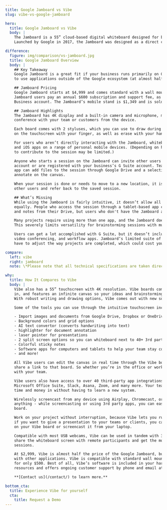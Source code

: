 ```yaml
---
title: Google Jamboard vs Vibe
slug: vibe-vs-google-jamboard

hero:
  title: Google Jamboard vs Vibe
  body: |
    The Jamboard is a 55” cloud-based digital whiteboard designed for businesses and education programs.
    Launched by Google in 2017, the Jamboard was designed as a direct competitor to the Microsoft Surface Hub.

difference:
  figure: img/comparison/vs-jamboard.jpg
  title: Google Jamboard Overview
  body: |
    ## Key Takeaway
    Google Jamboard is a great fit if your business runs primarily on G Suite. But if you need the flexibility
    to use applications outside of the Google ecosystem (at almost half the price) it’s time to check out Vibe.

    ## Jamboard Pricing
    Google Jamboard starts at $4,999 and comes standard with a wall mount, with additional charges after purchase.
    Jamboard users pay an annual $600 subscription and support fee, as well as $12/month for access to a GSuite
    Business account. The Jamboard’s mobile stand is $1,349 and is sold separately.

    ## Jamboard Highlights
    The Jamboard has 4K display and a built-in camera and microphone, making it easy to run a Google Hangout video
    conference with your team or customers from the device. 

    Each board comes with 2 styluses, which you can use to draw during whiteboarding sessions. You can also draw
    on the touchscreen with your finger, as well as erase with your hand or use the board’s physical eraser.

    For users who aren’t directly interacting with the Jamboard, whiteboard content can be accessed using Android
    and iOS apps on a range of personal mobile devices. (Depending on how you join the session, though, your ability
    to contribute to the session may be limited.)

    Anyone who starts a session on the Jamboard can invite other users to join as long as those users have a Gmail
    account or are registered with your business’s G Suite account. Team members participating through the smartphone
    app can add files to the session through Google Drive and a selection of Google Images, but they can’t directly
    annotate on the canvas.

    When your session is done or needs to move to a new location, it is saved to the cloud so you can share with
    other users and refer back to the saved session.

    ## What’s Missing
    While using the Jamboard is fairly intuitive, it doesn’t allow all users to access the whiteboarding sessions
    equally. People who access the session through a tablet-based app can contribute to the session by adding files
    and notes from their Drive, but users who don't have the Jamboard app can only participate in view-only mode.

    Many projects require using more than one app, and the Jamboard doesn’t support simultaneous app usage.
    This severely limits versatility for brainstorming sessions with multiple people using the board at the same time.

    Users can get a lot accomplished with G Suite, but it doesn’t include some of today’s most popular business,
    video conferencing, and workflow apps. Jamboard’s limited suite of integrations could mean that your office will
    have to adjust the way projects are completed, which could cost you valuable time.

compare:
  left: vibe
  right: jamboard
  note: \*Please note that all technical specifications are taken directly from Google Jamboard.

why:
  title: How It Compares to Vibe
  body: |
    Vibe also has a 55” touchscreen with 4K resolution. Vibe boards come with digital whiteboard software built
    in, and features an infinite canvas so your ideas and brainstorming sessions are never limited.
    With robust writing and drawing options, Vibe comes out with new software features every 2-3 weeks. 

    Some of the tools you can use through the intuitive touchscreen include:

    - Import images and documents from Google Drive, Dropbox or OneDrive
    - Background colors and grid options
    - AI text convertor (converts handwriting into text)
    - highlighter for document annotation
    - laser pointer for presentations
    - 2 split screen options so you can whiteboard next to 40+ 3rd party applications
    - Colorful sticky notes
    - Software apps for computers and tablets to help your team stay connected in real time
    - and more!

    All Vibe users can edit the canvas in real time through the Vibe board, Mac, PC, or tablet devices when you
    share a link to that board. So whether you’re in the office or working remotely, you can collaborate seamlessly
    with your team.

    Vibe users also have access to over 40 third-party app integrations. This includes Google Drive as well as the
    Microsoft Office Suite, Slack, Asana, Zoom, and many more. Your team can use the tools you’ve already invested
    time and money in without having to learn a new system.

    Wirelessly screencast from any device using Airplay, Chromecast, or eShare, or use an HDMI cable. Annotate on
    anything - while screencasting or using 3rd party apps, you can easily annotate and save screenshots to your
    board. 

    Work on your project without interruption, because Vibe lets you run multiple apps at the same time. For example,
    if you want to give a presentation to your teams or clients, you can easily access the PowerPoint from OneDrive
    on your Vibe board or screencast it from your laptop.

    Compatible with most USB webcams, Vibe can be used in tandem with 3rd party video conference apps so you can
    share the whiteboard screen with remote participants and get the most from your meetings and brainstorming
    sessions. 

    At $2,999, Vibe is almost half the price of the Google Jamboard, but with more functionality and collaboration
    with other applications. Vibe is compatible with standard wall mounts and also offers an optional mobile stand
    for only $500. Best of all, Vibe’s software is included in your hardware purchase.  Vibe has detailed Help Center
    resources and offers ongoing customer support by phone and email at no extra charge. 

    **[Contact us](/contact/) to learn more.**

bottom_cta:
  title: Experience Vibe for yourself
  cta:
    title: Request a Demo
---
```

